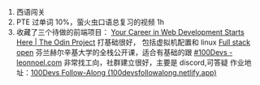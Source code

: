 1. 西语闯关
2. PTE 过单词 10%，萤火虫口语总复习的视频 1h
3. 收藏了三个待做的前端项目：
   [Your Career in Web Development Starts Here | The Odin Project](https://www.theodinproject.com/)
   打基础很好， 包括虚拟机配置和 linux
   [Full stack open](https://fullstackopen.com/en/)
   芬兰赫尔辛基大学的全栈公开课，适合有基础的跟
   [#100Devs - leonnoel.com](https://leonnoel.com/100devs/)
   非常找工向，社群建立很好，主要是 discord,可答疑
   作业地址：[100Devs Follow-Along (100devsfollowalong.netlify.app)](https://100devsfollowalong.netlify.app/index.html)
